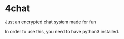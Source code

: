 # 4chat
Just an encrypted chat system made for fun

In order to use this, you need to have python3 installed. 
